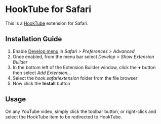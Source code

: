 # HookTube for Safari
This is a [HookTube](https://hooktube.com) extension for Safari.

## Installation Guide
1. Enable [Develop menu](https://support.apple.com/guide/safari/use-the-safari-develop-menu-sfri20948) in *Safari > Preferences > Advanced*
2. Once enabled, from the menu bar select *Develop > Show Extension Builder*
3. In the bottom left of the Extension Builder window, click the **+** button then select *Add Extension...*
4. Select the *hook.safariextension* folder from the file browser
5. Now click the **Install** button

## Usage
On any YouTube video, simply click the toolbar button, or right-click and select the HookTube item to be redirected to HookTube.
